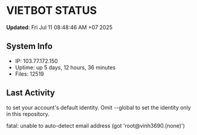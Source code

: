 # VIETBOT STATUS
**Updated**: Fri Jul 11 08:48:46 AM +07 2025

## System Info
- IP: 103.77.172.150
- Uptime: up 5 days, 12 hours, 36 minutes
- Files: 12519

## Last Activity

to set your account's default identity.
Omit --global to set the identity only in this repository.

fatal: unable to auto-detect email address (got 'root@vinh3690.(none)')
